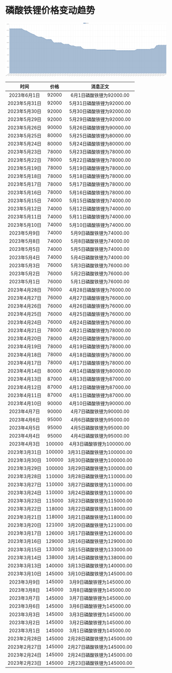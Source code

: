 # 磷酸铁锂价格变动趋势 



![lithiumIronPhosphate-磷酸铁锂](../../img/lithiumIronPhosphate.png)



| 时间 | 价格 | 消息正文 |
|:--:|:--:|:--:|
|2023年6月1日|92000|6月1日磷酸铁锂为92000.00|
|2023年5月31日|92000|5月31日磷酸铁锂为92000.00|
|2023年5月30日|92000|5月30日磷酸铁锂为92000.00|
|2023年5月29日|92000|5月29日磷酸铁锂为92000.00|
|2023年5月26日|90000|5月26日磷酸铁锂为90000.00|
|2023年5月25日|80000|5月25日磷酸铁锂为80000.00|
|2023年5月24日|80000|5月24日磷酸铁锂为80000.00|
|2023年5月23日|78000|5月23日磷酸铁锂为78000.00|
|2023年5月22日|78000|5月22日磷酸铁锂为78000.00|
|2023年5月19日|78000|5月19日磷酸铁锂为78000.00|
|2023年5月18日|78000|5月18日磷酸铁锂为78000.00|
|2023年5月17日|78000|5月17日磷酸铁锂为78000.00|
|2023年5月16日|78000|5月16日磷酸铁锂为78000.00|
|2023年5月15日|74000|5月15日磷酸铁锂为74000.00|
|2023年5月12日|74000|5月12日磷酸铁锂为74000.00|
|2023年5月11日|74000|5月11日磷酸铁锂为74000.00|
|2023年5月10日|74000|5月10日磷酸铁锂为74000.00|
|2023年5月9日|74000|5月9日磷酸铁锂为74000.00|
|2023年5月8日|74000|5月8日磷酸铁锂为74000.00|
|2023年5月5日|74000|5月5日磷酸铁锂为74000.00|
|2023年5月4日|74000|5月4日磷酸铁锂为74000.00|
|2023年5月3日|76000|5月3日磷酸铁锂为76000.00|
|2023年5月2日|76000|5月2日磷酸铁锂为76000.00|
|2023年5月1日|76000|5月1日磷酸铁锂为76000.00|
|2023年4月28日|76000|4月28日磷酸铁锂为76000.00|
|2023年4月27日|76000|4月27日磷酸铁锂为76000.00|
|2023年4月26日|76000|4月26日磷酸铁锂为76000.00|
|2023年4月25日|76000|4月25日磷酸铁锂为76000.00|
|2023年4月24日|76000|4月24日磷酸铁锂为76000.00|
|2023年4月21日|78000|4月21日磷酸铁锂为78000.00|
|2023年4月20日|78000|4月20日磷酸铁锂为78000.00|
|2023年4月19日|78000|4月19日磷酸铁锂为78000.00|
|2023年4月18日|78000|4月18日磷酸铁锂为78000.00|
|2023年4月17日|78000|4月17日磷酸铁锂为78000.00|
|2023年4月14日|80000|4月14日磷酸铁锂为80000.00|
|2023年4月13日|87000|4月13日磷酸铁锂为87000.00|
|2023年4月12日|87000|4月12日磷酸铁锂为87000.00|
|2023年4月11日|87000|4月11日磷酸铁锂为87000.00|
|2023年4月10日|90000|4月10日磷酸铁锂为90000.00|
|2023年4月7日|90000|4月7日磷酸铁锂为90000.00|
|2023年4月6日|95000|4月6日磷酸铁锂为95000.00|
|2023年4月5日|95000|4月5日磷酸铁锂为95000.00|
|2023年4月4日|95000|4月4日磷酸铁锂为95000.00|
|2023年4月3日|100000|4月3日磷酸铁锂为100000.00|
|2023年3月31日|100000|3月31日磷酸铁锂为100000.00|
|2023年3月30日|100000|3月30日磷酸铁锂为100000.00|
|2023年3月29日|100000|3月29日磷酸铁锂为100000.00|
|2023年3月28日|110000|3月28日磷酸铁锂为110000.00|
|2023年3月27日|110000|3月27日磷酸铁锂为110000.00|
|2023年3月24日|110000|3月24日磷酸铁锂为110000.00|
|2023年3月23日|115000|3月23日磷酸铁锂为115000.00|
|2023年3月22日|118000|3月22日磷酸铁锂为118000.00|
|2023年3月21日|118000|3月21日磷酸铁锂为118000.00|
|2023年3月20日|121000|3月20日磷酸铁锂为121000.00|
|2023年3月17日|126000|3月17日磷酸铁锂为126000.00|
|2023年3月16日|129000|3月16日磷酸铁锂为129000.00|
|2023年3月15日|133000|3月15日磷酸铁锂为133000.00|
|2023年3月14日|138000|3月14日磷酸铁锂为138000.00|
|2023年3月13日|140000|3月13日磷酸铁锂为140000.00|
|2023年3月10日|145000|3月10日磷酸铁锂为145000.00|
|2023年3月9日|145000|3月9日磷酸铁锂为145000.00|
|2023年3月8日|145000|3月8日磷酸铁锂为145000.00|
|2023年3月7日|145000|3月7日磷酸铁锂为145000.00|
|2023年3月6日|145000|3月6日磷酸铁锂为145000.00|
|2023年3月3日|145000|3月3日磷酸铁锂为145000.00|
|2023年3月2日|145000|3月2日磷酸铁锂为145000.00|
|2023年3月1日|145000|3月1日磷酸铁锂为145000.00|
|2023年2月28日|145000|2月28日磷酸铁锂为145000.00|
|2023年2月27日|145000|2月27日磷酸铁锂为145000.00|
|2023年2月24日|145000|2月24日磷酸铁锂为145000.00|
|2023年2月23日|145000|2月23日磷酸铁锂为145000.00|